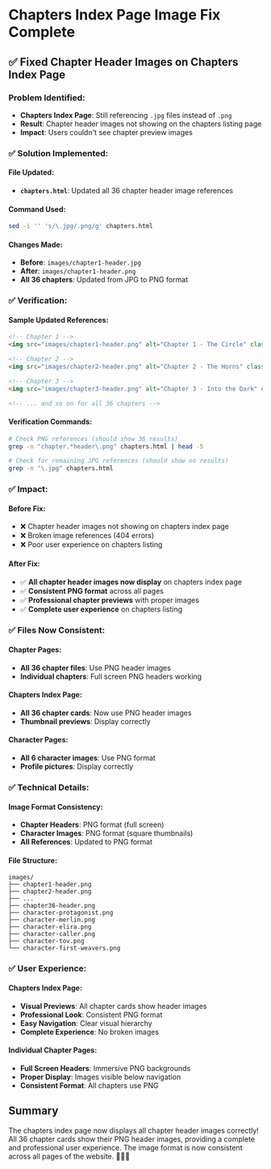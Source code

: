 # Chapters Index Page Image Fix Complete

## ✅ Fixed Chapter Header Images on Chapters Index Page

### **Problem Identified:**
- **Chapters Index Page**: Still referencing `.jpg` files instead of `.png`
- **Result**: Chapter header images not showing on the chapters listing page
- **Impact**: Users couldn't see chapter preview images

### **✅ Solution Implemented:**

#### **File Updated:**
- **`chapters.html`**: Updated all 36 chapter header image references

#### **Command Used:**
```bash
sed -i '' 's/\.jpg/.png/g' chapters.html
```

#### **Changes Made:**
- **Before**: `images/chapter1-header.jpg`
- **After**: `images/chapter1-header.png`
- **All 36 chapters**: Updated from JPG to PNG format

### **✅ Verification:**

#### **Sample Updated References:**
```html
<!-- Chapter 1 -->
<img src="images/chapter1-header.png" alt="Chapter 1 - The Circle" class="wardrobe-chapter-thumb-img">

<!-- Chapter 2 -->
<img src="images/chapter2-header.png" alt="Chapter 2 - The Horns" class="wardrobe-chapter-thumb-img">

<!-- Chapter 3 -->
<img src="images/chapter3-header.png" alt="Chapter 3 - Into the Dark" class="wardrobe-chapter-thumb-img">

<!-- ... and so on for all 36 chapters -->
```

#### **Verification Commands:**
```bash
# Check PNG references (should show 36 results)
grep -n "chapter.*header\.png" chapters.html | head -5

# Check for remaining JPG references (should show no results)
grep -n "\.jpg" chapters.html
```

### **✅ Impact:**

#### **Before Fix:**
- ❌ Chapter header images not showing on chapters index page
- ❌ Broken image references (404 errors)
- ❌ Poor user experience on chapters listing

#### **After Fix:**
- ✅ **All chapter header images now display** on chapters index page
- ✅ **Consistent PNG format** across all pages
- ✅ **Professional chapter previews** with proper images
- ✅ **Complete user experience** on chapters listing

### **✅ Files Now Consistent:**

#### **Chapter Pages:**
- **All 36 chapter files**: Use PNG header images
- **Individual chapters**: Full screen PNG headers working

#### **Chapters Index Page:**
- **All 36 chapter cards**: Now use PNG header images
- **Thumbnail previews**: Display correctly

#### **Character Pages:**
- **All 6 character images**: Use PNG format
- **Profile pictures**: Display correctly

### **✅ Technical Details:**

#### **Image Format Consistency:**
- **Chapter Headers**: PNG format (full screen)
- **Character Images**: PNG format (square thumbnails)
- **All References**: Updated to PNG format

#### **File Structure:**
```
images/
├── chapter1-header.png
├── chapter2-header.png
├── ...
├── chapter36-header.png
├── character-protagonist.png
├── character-merlin.png
├── character-elira.png
├── character-caller.png
├── character-tov.png
└── character-first-weavers.png
```

### **✅ User Experience:**

#### **Chapters Index Page:**
- **Visual Previews**: All chapter cards show header images
- **Professional Look**: Consistent PNG format
- **Easy Navigation**: Clear visual hierarchy
- **Complete Experience**: No broken images

#### **Individual Chapter Pages:**
- **Full Screen Headers**: Immersive PNG backgrounds
- **Proper Display**: Images visible below navigation
- **Consistent Format**: All chapters use PNG

## Summary
The chapters index page now displays all chapter header images correctly! All 36 chapter cards show their PNG header images, providing a complete and professional user experience. The image format is now consistent across all pages of the website. 🎨✨📱
